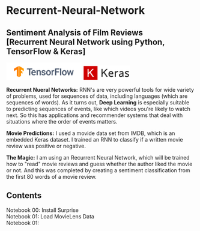 # **Recurrent-Neural-Network**
## Sentiment Analysis of Film Reviews<br> [Recurrent Neural Network using Python, TensorFlow & Keras]
<p float="left">
  <img src="Images/TFlow.png" width="200" />
  <img src="Images/keras.png" width="125" /> 
 </p>

**Recurrent Nueral Networks:** RNN's are very powerful tools for wide variety of problems, used for sequences of data, including languages (which are sequences of words).  As it turns out, **Deep Learning** is especially suitable to predicting sequences of events, like which videos you're likely to watch next.  So this has applications and recommender systems that deal with situations where the order of events matters.  

**Movie Predictions:** I used a movide data set from IMDB, which is an embedded Keras dataset.  I trained an RNN to classify if a written movie review was positive or negative. 

**The Magic:** I am using an Recurrent Neural Network, which will be trained how to "read" movie reviews and guess whether the author liked the movie or not. And this was completed by creating a sentiment classification from the first 80 words of a movie review.<br>


## Contents
Notebook 00: Install Surprise<br>
Notebook 01: Load MovieLens Data<br>
Notebook 01: 

